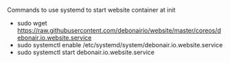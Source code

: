 Commands to use systemd to start website container at init
* sudo wget https://raw.githubusercontent.com/debonairio/website/master/coreos/debonair.io.website.service
* sudo systemctl enable /etc/systemd/system/debonair.io.website.service
* sudo systemctl start debonair.io.website.service
